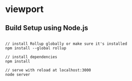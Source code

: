 # viewport

## Build Setup using Node.js

```Node

// install Rollup globally or make sure it's installed
npm install --global rollup

// install dependencies
npm install

// serve with reload at localhost:3000
node server

```
